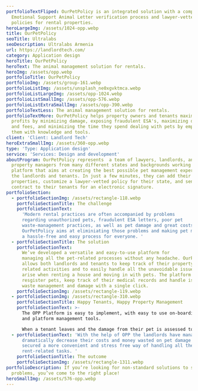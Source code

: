 ```yaml
---
portfolioTextFliped: OurPetPolicy is an integrated solution with a complete
  Emotional Support Animal Letter verification process and lawyer-vetted pet
  policies for rental properties.
heroLargeImg: /assets/1024-opp.webp
title: OurPetPolicy
seoTitle: Ultralabs
seoDescription: Ultralabs Armenia
url: https://landlordtech.com/
category: Application design
heroTitle: OurPetPolicy
heroText: The animal management solution for rentals.
heroImg: /assets/opp.webp
portfolioTitle: OurPetPolicy
portfolioImg: /assets/group-161.webp
portfolioListImg: /assets/unsplash_ne0xgvktmca.webp
portfolioListLargeImg: /assets/opp-1024.webp
portfolioListSmallImg: /assets/opp-576.webp
portfolioListExtraSmallImg: /assets/opp-390.webp
portfolioTextLess: The animal management solution for rentals.
portfolioTextMore: OurPetPolicy helps property owners and tenants maximize
  profits by minimizing damage, exposing fraudulent ESA's, maximizing deposits
  and fees, and minimizing the time they spend dealing with pets by empowering
  them with knowledge and tools.
client: 'Client: Landlord Tech'
heroExtraSmallImg: /assets/360-opp.webp
type: 'Type: Application design'
service: 'Services: Design and development'
aboutProgram: OurPetPolicy represents  a team of lawyers, landlords, and
  property managers from many different states and backgrounds working on a
  platform that aims at creating the best possible pet management experience for
  the landlords and tenants. In just a few minutes, they can add their rental
  properties, customize a lawyer-vetted policy for their state, and send a
  contract to their tenants for an electronic signature.
portfolioSection:
  - portfolioSectionImg: /assets/rectangle-118.webp
    portfolioSectionTitle: The challenge
    portfolioSectionText:
      'Modern rental practices are often accompanied by problems
      regarding unauthorized pets, fraudulent ESA letters, poor pet
      waste-management practices, as well as pet damage and great costs.
      OurPetPolicy aims at eliminiating those problems and making pet management
      a hassle-free and easy process for everyone. '
  - portfolioSectionTitle: The solution
    portfolioSectionText:
      We’ve developed a versatile and easy-to-use platform for
      managing all the pet-related processes without any headache. OurPetPolicy
      allows both landlords and tenants to keep track of their property and pet
      related activities and to easily handle all the unavoidable issues that
      arise when renting a house and moving in with pets. The platform allows to
      resgister pets, keep track of their medical records and handle issues like
      waste management and damage with a single click.
    portfolioSectionImg: /assets/rectangle-119.webp
  - portfolioSectionImg: /assets/rectangle-310.webp
    portfolioSectionTitle: Happy Tenants, Happy Property Management
    portfolioSectionText: >-
      The OPP Platform is easy to implement, with easy to use on-boarding tools
      and platform management tools.

      When a tenant leaves and the damage from their pet is assessed to be hundreds of dollars more than their security deposit, most landlords understand that it is not worth taking them to court, where they could end up spending more money than they would recoup. By collecting pet deposits the landlords have more money to help cover the damage left by their animals.
  - portfolioSectionText: 'With the help of OPP the landlords have managed to
      dramatically decrease their costs and money wasted on pet damage and
      secured a more convenient and stress free way of handling all the
      rent-related tasks. '
    portfolioSectionTitle: The outcome
    portfolioSectionImg: /assets/rectangle-1311.webp
portfolioDescription: If you’re looking for non-standard solutions to standard
  problems, you’ve come to the right place!
heroSmallImg: /assets/576-opp.webp
---
```

